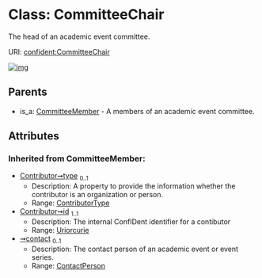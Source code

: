 
# Class: CommitteeChair


The head of an academic event committee.

URI: [confident:CommitteeChair](https://raw.githubusercontent.com/TIBHannover/ConfIDent_schema/main/src/linkml/confident_schema.yaml#CommitteeChair)


[![img](https://yuml.me/diagram/nofunky;dir:TB/class/[ExternalIdentifier],[ContactPerson],[CommitteeMember],[CommitteeMember]^-[CommitteeChair&#124;type(i):ContributorType%20%3F;id(i):uriorcurie;name(i):string%20%3F])](https://yuml.me/diagram/nofunky;dir:TB/class/[ExternalIdentifier],[ContactPerson],[CommitteeMember],[CommitteeMember]^-[CommitteeChair&#124;type(i):ContributorType%20%3F;id(i):uriorcurie;name(i):string%20%3F])

## Parents

 *  is_a: [CommitteeMember](CommitteeMember.md) - A members of an academic event committee.

## Attributes


### Inherited from CommitteeMember:

 * [Contributor➞type](Contributor_type.md)  <sub>0..1</sub>
     * Description: A property to provide the information whether the contributor is an organization or person.
     * Range: [ContributorType](ContributorType.md)
 * [Contributor➞id](Contributor_id.md)  <sub>1..1</sub>
     * Description: The internal ConfIDent identifier for a contibutor
     * Range: [Uriorcurie](types/Uriorcurie.md)
 * [➞contact](organizer__contact.md)  <sub>0..1</sub>
     * Description: The contact person of an academic event or event series.
     * Range: [ContactPerson](ContactPerson.md)
